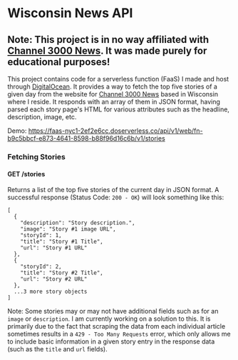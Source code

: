 # Wisconsin News API #
## Note: This project is in no way affiliated with [Channel 3000 News](https://www.channel3000.com/). It was made purely for educational purposes! ##

This project contains code for a serverless function (FaaS) I made and host through [DigitalOcean](https://digitalocean.com/). It provides a way to fetch the top five stories of a given day from the website for [Channel 3000 News](https://www.channel3000.com/) based in Wisconsin where I reside. It responds with an array of them in JSON format, having parsed each story page's HTML for various attributes such as the headline, description, image, etc.

Demo: https://faas-nyc1-2ef2e6cc.doserverless.co/api/v1/web/fn-b9c5bbcf-e873-4641-8598-b88f96d16c6b/v1/stories

### Fetching Stories
#### GET /stories
Returns a list of the top five stories of the current day in JSON format.
A successful response (Status Code: ```200 - OK```) will look something like this:
```
[
  {
    "description": "Story description.",
    "image": "Story #1 image URL",
    "storyId": 1,
    "title": "Story #1 Title",
    "url": "Story #1 URL"
  },
  {
    "storyId": 2,
    "title": "Story #2 Title",
    "url": "Story #2 URL"
  },
  ...3 more story objects
]
```
Note: Some stories may or may not have additional fields such as for an ```image``` or ```description```. I am currently working on a solution to this. It is primarily due to the fact that scraping the data from each individual article sometimes results in a ```429 - Too Many Requests``` error, which only allows me to include basic information in a given story entry in the response data (such as the ```title``` and ```url``` fields).
